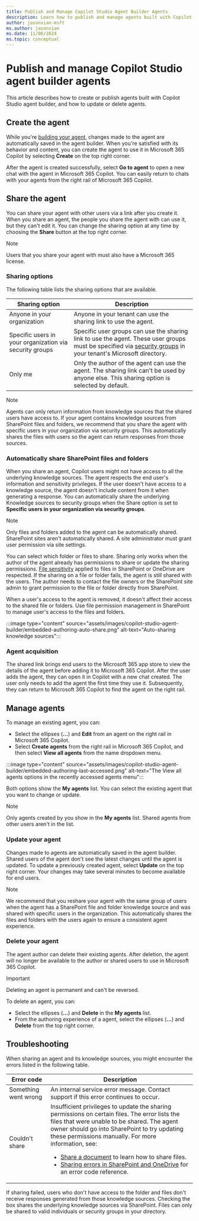```yaml
---
title: Publish and Manage Copilot Studio Agent Builder Agents
description: Learn how to publish and manage agents built with Copilot Studio agent builder.
author: jasonxian-msft
ms.author: jasonxian
ms.date: 11/06/2024
ms.topic: conceptual
---
```


# Publish and manage Copilot Studio agent builder agents

This article describes how to create or publish agents built with Copilot Studio agent builder, and how to update or delete agents.

## Create the agent

While you're [building your agent](copilot-studio-agent-builder.md), changes made to the agent are automatically saved in the agent builder. When you're satisfied with its behavior and content, you can create the agent to use it in Microsoft 365 Copilot by selecting **Create** on the top right corner.

After the agent is created successfully, select **Go to agent** to open a new chat with the agent in Microsoft 365 Copilot. You can easily return to chats with your agents from the right rail of Microsoft 365 Copilot.

## Share the agent

You can share your agent with other users via a link after you create it. When you share an agent, the people you share the agent with can use it, but they can't edit it. You can change the sharing option at any time by choosing the **Share** button at the top right corner.

> [!NOTE]
> Users that you share your agent with must also have a Microsoft 365 license.

### Sharing options

The following table lists the sharing options that are available.

| Sharing option                                          | Description |
| ------------------------------------------------------- | ----------- |
| Anyone in your organization                             | Anyone in your tenant can use the sharing link to use the agent. |
| Specific users in your organization via security groups | Specific user groups can use the sharing link to use the agent. These user groups must be specified via [security groups](/microsoft-365/admin/email/create-edit-or-delete-a-security-group) in your tenant's Microsoft directory. |
| Only me                                                 | Only the author of the agent can use the agent. The sharing link can't be used by anyone else. This sharing option is selected by default. |

> [!NOTE]
> Agents can only return information from knowledge sources that the shared users have access to. If your agent contains knowledge sources from SharePoint files and folders, we recommend that you share the agent with specific users in your organization via security groups. This automatically shares the files with users so the agent can return responses from those sources.

### Automatically share SharePoint files and folders

When you share an agent, Copilot users might not have access to all the underlying knowledge sources. The agent respects the end user's information and sensitivity privileges. If the user doesn't have access to a knowledge source, the agent doesn't include content from it when generating a response. You can automatically share the underlying Knowledge sources to security groups when the Share option is set to **Specific users in your organization via security groups**.

> [!NOTE]
> Only files and folders added to the agent can be automatically shared. SharePoint sites aren't automatically shared. A site administrator must grant user permission via site settings.

You can select which folder or files to share. Sharing only works when the author of the agent already has permissions to share or update the sharing permissions. [File sensitivity](/purview/sensitivity-labels) applied to files in SharePoint or OneDrive are respected. If the sharing on a file or folder fails, the agent is still shared with the users. The author needs to contact the file owners or the SharePoint site admin to grant permission to the file or folder directly from SharePoint.

When a user's access to the agent is removed, it doesn't affect their access to the shared file or folders. Use file permission management in SharePoint to manage user's access to the files and folders.

:::image type="content" source="assets/images/copilot-studio-agent-builder/embedded-authoring-auto-share.png" alt-text="Auto-sharing knowledge sources":::

### Agent acquisition

The shared link brings end users to the Microsoft 365 app store to view the details of the agent before adding it to Microsoft 365 Copilot. After the user adds the agent, they can open it in Copilot with a new chat created. The user only needs to add the agent the first time they use it. Subsequently, they can return to Microsoft 365 Copilot to find the agent on the right rail.

## Manage agents

To manage an existing agent, you can:

- Select the ellipses (**...**) and **Edit** from an agent on the right rail in Microsoft 365 Copilot.
- Select **Create agents** from the right rail in Microsoft 365 Copilot, and then select **View all agents** from the name dropdown menu.

:::image type="content" source="assets/images/copilot-studio-agent-builder/embedded-authoring-last-accessed.png" alt-text="The View all agents options in the recently accessed agents menu":::

Both options show the **My agents** list. You can select the existing agent that you want to change or update.

> [!NOTE]
> Only agents created by you show in the **My agents** list. Shared agents from other users aren't in the list.

### Update your agent

Changes made to agents are automatically saved in the agent builder. Shared users of the agent don't see the latest changes until the agent is updated. To update a previously created agent, select **Update** on the top right corner. Your changes may take several minutes to become available for end users.

> [!NOTE]
> We recommend that you reshare your agent with the same group of users when the agent has a SharePoint file and folder knowledge source and was shared with specific users in the organization. This automatically shares the files and folders with the users again to ensure a consistent agent experience.

### Delete your agent

The agent author can delete their existing agents. After deletion, the agent will no longer be available to the author or shared users to use in Microsoft 365 Copilot.

>[!IMPORTANT]
> Deleting an agent is permanent and can't be reversed.

To delete an agent, you can:

- Select the ellipses (**...**) and **Delete** in the **My agents** list.
- From the authoring experience of a agent, select the ellipses (**...**) and **Delete** from the top right corner.

## Troubleshooting

When sharing an agent and its knowledge sources, you might encounter the errors listed in the following table.

<!-- markdownlint-disable MD033 -->
| Error code           | Description |
| -------------------- | ----------- |
| Something went wrong | An internal service error message. Contact support if this error continues to occur. |
| Couldn't share       | Insufficient privileges to update the sharing permissions on certain files. The error lists the files that were unable to be shared. The agent owner should go into SharePoint to try updating these permissions manually. For more information, see: <ul><li>[Share a document](https://support.microsoft.com/office/share-a-document-using-sharepoint-or-onedrive-807de6cf-1ece-41b9-a2b3-250d9a48f1e8) to learn how to share files.</li><li>[Sharing errors in SharePoint and OneDrive](/sharepoint/sharepoint-onedrive-error-message) for an error code reference.</li></ul> |
<!-- markdownlint-enable MD033 -->

If sharing failed, users who don't have access to the folder and files don't receive responses generated from those knowledge sources. Checking the box shares the underlying knowledge sources via SharePoint. Files can only be shared to valid individuals or security groups in your directory.
